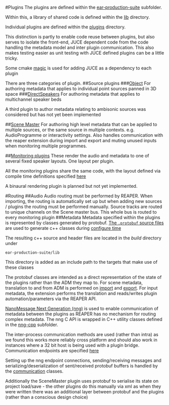 #Plugins
The plugins are defined within the [ear-production-suite](https://github.com/ebu/ear-production-suite/tree/main/ear-production-suite) subfolder.

Within this, a library of shared code is defined within the [lib](https://github.com/ebu/ear-production-suite/tree/main/ear-production-suite/lib) directory.

Individual plugins are defined within the [plugins](https://github.com/ebu/ear-production-suite/tree/main/ear-production-suite/plugins) directory.

This distinction is partly to enable code reuse between plugins, but also serves to isolate the front-end, JUCE dependent code from the code handling the metadata model and inter plugin communication. This also makes testing easier as
unit testing with JUCE defined plugins can be a little tricky.

Some cmake [magic](https://github.com/ebu/ear-production-suite/blob/main/cmake_modules/juce_helpers.cmake) is used for adding JUCE as a dependency to each plugin

There are three categories of plugin.
##Source plugins
###[Object](https://github.com/ebu/ear-production-suite/tree/main/ear-production-suite/plugins/object)
For authoring metadata that applies to individual point sources panned in 3D space
###[DirectSpeakers](https://github.com/ebu/ear-production-suite/tree/main/ear-production-suite/plugins/direct_speakers)
For authoring metadata that applies to multichannel speaker beds

A third plugin to author metadata relating to ambisonic sources was considered but has not yet been implemented

##[Scene Master](https://github.com/ebu/ear-production-suite/tree/main/ear-production-suite/plugins/scene)
For authoring high level metadata that can be applied to multiple sources, or the same source in multiple contexts. e.g. AudioProgramme or interactivity settings. Also handles communication with the reaper extension during import and export and muting unused inputs when monitoring multiple programmes.

##[Monitoring plugins](https://github.com/ebu/ear-production-suite/tree/main/ear-production-suite/plugins/monitoring)
These render the audio and metadata to one of several fixed speaker layouts. One layout per plugin.

All the monitoring plugins share the same code, with the layout defined via compile time definitions specified [here](https://github.com/ebu/ear-production-suite/blob/main/ear-production-suite/plugins/monitoring/CMakeLists.txt)

A binaural rendering plugin is planned but not yet implemented.

#Routing
##Audio
Audio routing must be performed by REAPER. When importing, the routing is automatically set up but when adding new sources / plugins the routing must be performed manually.
Source tracks are routed to unique channels on the Scene master bus. This whole bus is routed to every monitoring plugin
##Metadata
Metadata specified within the plugins is represented by classes generated by protobuf. [The `.protobuf` source files](https://github.com/ebu/ear-production-suite/tree/main/ear-production-suite/lib/messages) are used to generate c++ classes during [configure time](https://github.com/ebu/ear-production-suite/blob/081fc5c63295962003839bd5f799e5eadcecd09b/ear-production-suite/lib/CMakeLists.txt#L11)

The resulting c++ source and header files are located in the *build* directory under

    ear-production-suite/lib

This directory is added as an include path to the targets that make use of these classes

The protobuf classes are intended as a direct representation of the state of the plugins rather than the ADM they map to. For scene metadata, translation to and from ADM is performed on [import](https://github.com/ebu/ear-production-suite/blob/main/ear-production-suite/lib/include/programme_store_adm_populator.hpp) and [export](https://github.com/ebu/ear-production-suite/blob/main/ear-production-suite/lib/include/programme_store_adm_serializer.hpp). For input metadata, the extension performs the translation and reads/writes plugin automation/parameters via the REAPER API.

[NanoMessage Next Generation (nng)](https://nng.nanomsg.org/) is used to enable communication of metadata between the plugins as REAPER has no mechanism for routing complex metadata.
The nng C API is wrapped in C++ utility classes defined in the [nng-cpp](https://github.com/ebu/ear-production-suite/tree/main/ear-production-suite/lib/include/nng-cpp) subfolder.


The inter-process communication methods are used (rather than intra) as we found this works more reliably cross platform and should also work in instances where a 32 bit host is being used with a plugin bridge. Communication endpoints are specified [here](https://github.com/ebu/ear-production-suite/tree/main/ear-production-suite/lib/include/detail/constants.hpp)

Setting up the nng endpoint connections, sending/receiving messages and serializing/deserialization of sent/received protobuf buffers is handled by the [communication](https://github.com/ebu/ear-production-suite/tree/main/ear-production-suite/lib/include/communication) classes.

Additionally the SceneMaster plugin uses protobuf to serialise its state on project load/save - the other plugins do this manually via xml as when they were written there was an additional layer between protobuf and the plugins (rather than a conscious design choice)

